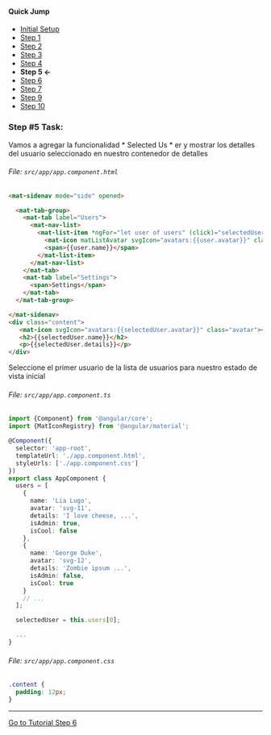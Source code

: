 #### Quick Jump ####
* [Initial Setup](./INITIAL_SETUP.md)
* [Step 1](./STEP_1.md)
* [Step 2](./STEP_2.md)
* [Step 3](./STEP_3.md)
* [Step 4](./STEP_4.md)
* **Step 5 <-**
* [Step 6](./STEP_6.md)
* [Step 7](./STEP_7.md)
* [Step 9](./STEP_9.md)
* [Step 10](./STEP_10.md)

### Step #5 Task:

Vamos a agregar la funcionalidad * Selected Us * er y mostrar los detalles del usuario seleccionado en nuestro contenedor de detalles
###### File:  `src/app/app.component.html`

```html
<mat-sidenav mode="side" opened>

  <mat-tab-group>
    <mat-tab label="Users">
      <mat-nav-list>
        <mat-list-item *ngFor="let user of users" (click)="selectedUser = user">
          <mat-icon matListAvatar svgIcon="avatars:{{user.avatar}}" class="avatar"></mat-icon>
          <span>{{user.name}}</span>
        </mat-list-item>
      </mat-nav-list>
    </mat-tab>
    <mat-tab label="Settings">
      <span>Settings</span>
    </mat-tab>
  </mat-tab-group>

</mat-sidenav>
<div class="content">
   <mat-icon svgIcon="avatars:{{selectedUser.avatar}}" class="avatar"></mat-icon>
   <h2>{{selectedUser.name}}</h2>
   <p>{{selectedUser.details}}</p>
</div>
```

Seleccione el primer usuario de la lista de usuarios para nuestro estado de vista inicial

###### File:  `src/app/app.component.ts`

```ts
import {Component} from '@angular/core';
import {MatIconRegistry} from '@angular/material';

@Component({
  selector: 'app-root',
  templateUrl: './app.component.html',
  styleUrls: ['./app.component.css']
})
export class AppComponent {
  users = [
    {
      name: 'Lia Lugo',
      avatar: 'svg-11',
      details: 'I love cheese, ...',
      isAdmin: true,
      isCool: false
    },
    {
      name: 'George Duke',
      avatar: 'svg-12',
      details: 'Zombie ipsum ...',
      isAdmin: false,
      isCool: true
    }
    // ...
  ];

  selectedUser = this.users[0];

  ...
}

```

###### File:  `src/app/app.component.css`

```css
.content {
  padding: 12px;
}
```
---


[Go to Tutorial Step 6](./STEP_6.md)

